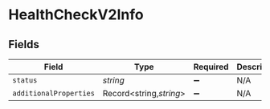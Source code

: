 # HealthCheckV2Info

## Fields

| Field                    | Type                      | Required | Description |
| ------------------------ | ------------------------- | -------- | ----------- |
| `status`               | *string*                | ➖       | N/A         |
| `additionalProperties` | Record<string,*string*> | ➖       | N/A         |
